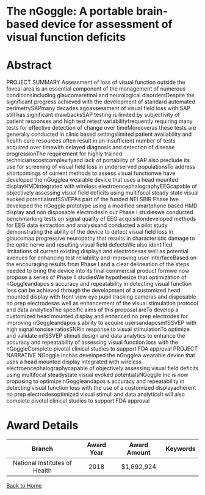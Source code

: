 
The nGoggle: A portable brain-based device for assessment of visual function deficits
=====================================================================================

# Abstract


PROJECT SUMMARY Assessment of loss of visual function outside the foveal area is an essential component of the management of numerous conditionsincluding glaucomaretinal and neurological disordersDespite the significant progress achieved with the development of standard automated perimetrySAPmany decades agoassessment of visual field loss with SAP still has significant drawbacksSAP testing is limited by subjectivity of patient responses and high test retest variabilityfrequently requiring many tests for effective detection of change over timeMoreoveras these tests are generally conducted in clinic based settingslimited patient availability and health care resources often result in an insufficient number of tests acquired over timewith delayed diagnosis and detection of disease progressionThe requirement for highly trained technicianscostcomplexityand lack of portability of SAP also preclude its use for screening of visual field loss in underserved populationsTo address shortcomings of current methods to assess visual functionwe have developed the nGogglea wearable device that uses a head mounted displayHMDintegrated with wireless electroencephalographyEEGcapable of objectively assessing visual field deficits using multifocal steady state visual evoked potentialsmfSSVEPAs part of the funded NEI SBIR Phase Iwe developed the nGoggle prototype using a modified smartphone based HMD display and non disposable electrodesIn our Phase I studieswe conducted benchmarking tests on signal quality of EEG acquisitiondeveloped methods for EEG data extraction and analysisand conducted a pilot study demonstrating the ability of the device to detect visual field loss in glaucomaa progressive neuropathy that results in characteristic damage to the optic nerve and resulting visual field defectsWe also identified limitations of current existing displays and electrodesas well as potential avenues for enhancing test reliability and improving user interfaceBased on the encouraging results from Phase I and a clear delineation of the steps needed to bring the device into its final commercial product formwe now propose a series of Phase II studiesWe hypothesize that optimization of nGoggleandapos s accuracy and repeatability in detecting visual function loss can be achieved through the development of a customized head mounted display with front view eye pupil tracking cameras and disposable no prep electrodesas well as enhancement of the visual stimulation protocol and data analyticsThe specific aims of this proposal areTo develop a customized head mounted display and enhanced no prep electrodes for improving nGoggleandapos s ability to acquire usersandaposmfSSVEP with high signal tonoise ratiosSNRin response to visual stimulationTo optimize and validate mfSSVEP stimuli design and data analytics to enhance the accuracy and repeatability of assessing visual function loss with the nGoggleComplete pivotal clinical studies to support FDA approval PROJECT NARRATIVE NGoggle Inchas developed the nGogglea wearable device that uses a head mounted display integrated with wireless electroencephalographycapable of objectively assessing visual field deficits using multifocal steadystate visual evoked potentialsNGoggle Inc is now proposing to optimize nGoggleandapos s accuracy and repeatability in detecting visual function loss with the use of a customized displayadherent no prep electrodesoptimized visual stimuli and data analyticsIt will also complete pivotal clinical studies to support FDA approval  

# Award Details

|Branch|Award Year|Award Amount|Keywords|
| :---: | :---: | :---: | :---: |
|National Institutes of Health|2018|$1,692,924||
  
  


[Back to Home](https://github.com/chrischow/dod_sbir_awards/JH/#2358)